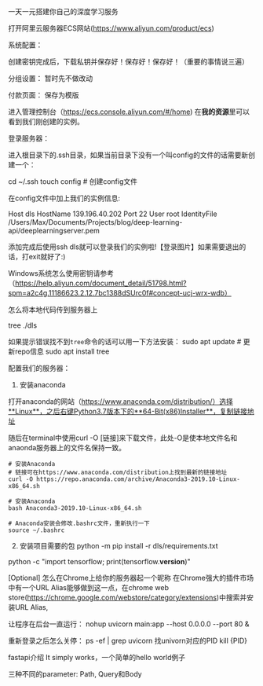 一天一元搭建你自己的深度学习服务

打开阿里云服务器ECS网站(https://www.aliyun.com/product/ecs)


系统配置：

创建密钥完成后，下载私钥并保存好！保存好！保存好！（重要的事情说三遍）


分组设置：
暂时先不做改动


付款页面：
保存为模版





进入管理控制台（https://ecs.console.aliyun.com/#/home) 在**我的资源**里可以看到我们刚创建的实例。





登录服务器：


进入根目录下的.ssh目录，如果当前目录下没有一个叫config的文件的话需要新创建一个：

cd ~/.ssh
touch config   # 创建config文件

在config文件中加上我们的实例信息:

Host dls
HostName 139.196.40.202
Port 22
User root
IdentityFile /Users/Max/Documents/Projects/blog/deep-learning-api/deeplearningserver.pem


添加完成后使用ssh dls就可以登录我们的实例啦!【登录图片】如果需要退出的话，打exit就好了:)


Windows系统怎么使用密钥请参考（https://help.aliyun.com/document_detail/51798.html?spm=a2c4g.11186623.2.12.7bc1388dSUrc0f#concept-ucj-wrx-wdb）


怎么将本地代码传到服务器上



tree ./dls

如果提示错误找不到`tree`命令的话可以用一下方法安装：
sudo apt update   # 更新repo信息
sudo apt install tree




配置我们的服务器：


1. 安装anaconda
	
打开anaconda的网站（https://www.anaconda.com/distribution/）选择**Linux**，之后右键Python3.7版本下的**64-Bit(x86)Installer**，复制链接地址

随后在terminal中使用curl -O [链接]来下载文件，此处-O是使本地文件名和anaonda服务器上的文件名保持一致。



```
# 安装Anaconda
# 链接可在https://www.anaconda.com/distribution上找到最新的链接地址
curl -O https://repo.anaconda.com/archive/Anaconda3-2019.10-Linux-x86_64.sh

# 安装Anaconda
bash Anaconda3-2019.10-Linux-x86_64.sh

# Anaconda安装会修改.bashrc文件，重新执行一下
source ~/.bashrc
```


2. 安装项目需要的包
python -m pip install -r dls/requirements.txt

python -c "import tensorflow; print(tensorflow.__version__)"




[Optional] 怎么在Chrome上给你的服务器起一个昵称
在Chrome强大的插件市场中有一个URL Alias能够做到这一点，在chrome web store(https://chrome.google.com/webstore/category/extensions)中搜索并安装URL Alias, 











让程序在后台一直运行：
nohup uvicorn main:app --host 0.0.0.0 --port 80 &

重新登录之后怎么关停：
ps -ef | grep uvicorn 找univorn对应的PID
kill {PID}










fastapi介绍
It simply works，一个简单的hello world例子


三种不同的parameter: Path, Query和Body






